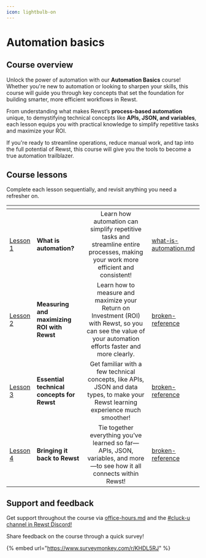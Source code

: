 ```yaml
---
icon: lightbulb-on
---
```


# Automation basics

## Course overview

Unlock the power of automation with our **Automation Basics** course! Whether you're new to automation or looking to sharpen your skills, this course will guide you through key concepts that set the foundation for building smarter, more efficient workflows in Rewst.

From understanding what makes Rewst’s **process-based automation** unique, to demystifying technical concepts like **APIs, JSON, and variables**, each lesson equips you with practical knowledge to simplify repetitive tasks and maximize your ROI.

If you're ready to streamline operations, reduce manual work, and tap into the full potential of Rewst, this course will give you the tools to become a true automation trailblazer.

## Course lessons

Complete each lesson sequentially, and revisit anything you need a refresher on.

<table data-view="cards"><thead><tr><th></th><th></th><th align="center"></th><th data-hidden data-type="content-ref"></th></tr></thead><tbody><tr><td><a href="what-is-automation.md">Lesson 1</a></td><td><strong>What is automation?</strong> </td><td align="center">Learn how automation can simplify repetitive tasks and streamline entire processes, making your work more efficient and consistent!</td><td><a href="what-is-automation.md">what-is-automation.md</a></td></tr><tr><td><a href="measuring-roi.md">Lesson 2</a></td><td><strong>Measuring and maximizing ROI with Rewst</strong></td><td align="center">Learn how to measure and maximize your Return on Investment (ROI) with Rewst, so you can see the value of your automation efforts faster and more clearly.</td><td><a href="../rewst-foundations/broken-reference/">broken-reference</a></td></tr><tr><td><a href="essential-concepts/">Lesson 3</a></td><td><strong>Essential technical concepts for Rewst</strong></td><td align="center">Get familiar with a few technical concepts, like APIs, JSON and data types, to make your Rewst learning experience much smoother!</td><td><a href="../rewst-foundations/broken-reference/">broken-reference</a></td></tr><tr><td><a href="back-to-rewst.md">Lesson 4</a></td><td><strong>Bringing it back to Rewst</strong></td><td align="center">Tie together everything you’ve learned so far—APIs, JSON, variables, and more—to see how it all connects within Rewst!</td><td><a href="../rewst-foundations/broken-reference/">broken-reference</a></td></tr></tbody></table>

## Support and feedback

Get support throughout the course via [office-hours.md](../office-hours.md "mention") and the [#cluck-u channel in Rewst Discord!](https://discord.com/channels/936789089703845988/1121465945295167588)

Share feedback on the course through a quick survey!

{% embed url="https://www.surveymonkey.com/r/KHDL5RJ" %}

